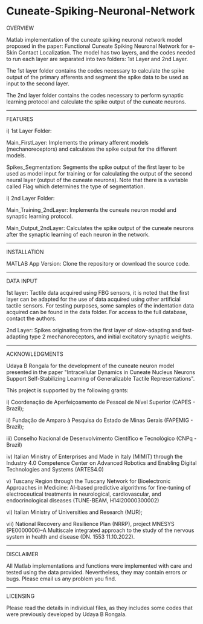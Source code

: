 # Cuneate-Spiking-Neuronal-Network

OVERVIEW

Matlab implementation of the cuneate spiking neuronal network model proposed in the paper: Functional Cuneate Spiking Neuronal Network for e-Skin Contact Localization. The model has two layers, and the codes needed to run each layer are separated into two folders: 1st Layer and 2nd Layer.

The 1st layer folder contains the codes necessary to calculate the spike output of the primary afferents and segment the spike data to be used as input to the second layer.

The 2nd layer folder contains the codes necessary to perform synaptic learning protocol and calculate the spike output of the cuneate neurons. 
_____________________________________

FEATURES

i) 1st Layer Folder:

Main_FirstLayer: Implements the primary afferent models (mechanoreceptors) and calculates the spike output for the different models.

Spikes_Segmentation: Segments the spike output of the first layer to be used as model input for training or for calculating the output of the second neural layer (output of the cuneate neurons). Note that there is a variable called Flag which determines the type of segmentation.

i) 2nd Layer Folder:

Main_Training_2ndLayer: Implements the cuneate neuron model and synaptic learning protocol. 

Main_Output_2ndLayer: Calculates the spike output of the cuneate neurons after the synaptic learning of each neuron in the network.
_____________________________________

INSTALLATION

MATLAB App Version:
Clone the repository or download the source code.
_____________________________________

DATA INPUT

1st layer: Tactile data acquired using FBG sensors, it is noted that the first layer can be adapted for the use of data acquired using other artificial tactile sensors. For testing purposes, some samples of the indentation data acquired can be found in the data folder. For access to the full database, contact the authors.

2nd Layer: Spikes originating from the first layer of slow-adapting and fast-adapting type 2 mechanoreceptors, and initial excitatory synaptic weights.
_____________________________________

ACKNOWLEDGMENTS

Udaya B Rongala for the development of the cuneate neuron model presented in the paper "Intracellular Dynamics in Cuneate Nucleus Neurons Support Self-Stabilizing Learning of Generalizable Tactile Representations".

This project is supported by the following grants: 

i) Coordenação de Aperfeiçoamento de Pessoal de Nível Superior (CAPES - Brazil);

ii) Fundação de Amparo à Pesquisa do Estado de Minas Gerais (FAPEMIG - Brazil);

iii) Conselho Nacional de Desenvolvimento Científico e Tecnológico (CNPq - Brazil)

iv) Italian Ministry of Enterprises and Made in Italy (MIMIT) through the Industry 4.0 Competence Center on Advanced Robotics and Enabling Digital Technologies and Systems (ARTES4.0)

v) Tuscany Region through the Tuscany Network for Bioelectronic Approaches in Medicine: AI-based predictive algorithms for fine-tuning of electroceutical treatments in neurological, cardiovascular, and endocrinological diseases (TUNE-BEAM, H14I20000300002)
 
vi) Italian Ministry of Universities and Research (MUR);

vii) National Recovery and Resilience Plan (NRRP), project MNESYS (PE0000006)–A Multiscale integrated approach to the study of the nervous system in health and disease (DN. 1553 11.10.2022).
_____________________________________

DISCLAIMER

All Matlab implementations and functions were implemented with care and tested using the data provided. Nevertheless, they may contain errors or bugs. Please email us any problem you find.
_____________________________________

LICENSING

Please read the details in individual files, as they includes some codes that were previously developed by Udaya B Rongala.
